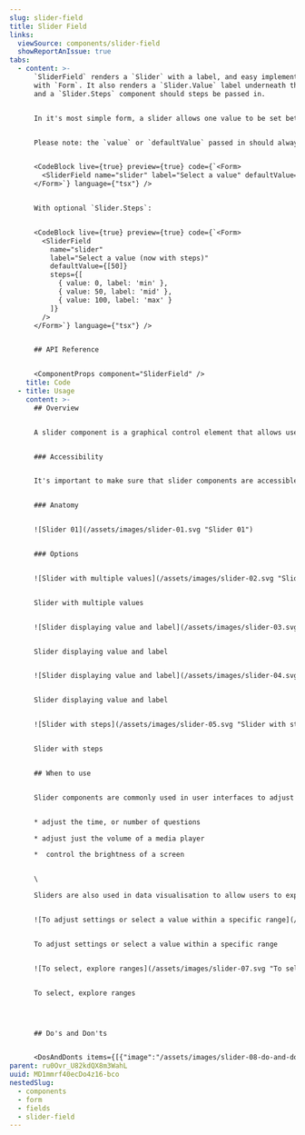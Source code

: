 ```yaml
---
slug: slider-field
title: Slider Field
links:
  viewSource: components/slider-field
  showReportAnIssue: true
tabs:
  - content: >-
      `SliderField` renders a `Slider` with a label, and easy implementation
      with `Form`. It also renders a `Slider.Value` label underneath the slider,
      and a `Slider.Steps` component should steps be passed in.


      In it's most simple form, a slider allows one value to be set between two given values (default 0 and 100).


      Please note: the `value` or `defaultValue` passed in should always be an array.


      <CodeBlock live={true} preview={true} code={`<Form>
        <SliderField name="slider" label="Select a value" defaultValue={[50]} />
      </Form>`} language={"tsx"} />


      With optional `Slider.Steps`:


      <CodeBlock live={true} preview={true} code={`<Form>
        <SliderField
          name="slider"
          label="Select a value (now with steps)"
          defaultValue={[50]}
          steps={[
            { value: 0, label: 'min' },
            { value: 50, label: 'mid' },
            { value: 100, label: 'max' }
          ]}
        />
      </Form>`} language={"tsx"} />


      ## API Reference


      <ComponentProps component="SliderField" />
    title: Code
  - title: Usage
    content: >-
      ## Overview


      A slider component is a graphical control element that allows users to select a value within a specific range by sliding a thumb or marker along a horizontal or vertical track. Slider components are commonly used in user interfaces to adjust settings, such as volume, brightness, or temperature.


      ### Accessibility


      It's important to make sure that slider components are accessible to all users, including those with visual impairments. This can be accomplished by using aria-label and aria-valuemin, aria-valuemax, and aria-valuenow attributes to provide accessibility information to screen readers.


      ### Anatomy


      ![Slider 01](/assets/images/slider-01.svg "Slider 01")


      ### Options


      ![Slider with multiple values](/assets/images/slider-02.svg "Slider with multiple values")


      Slider with multiple values


      ![Slider displaying value and label](/assets/images/slider-03.svg "Slider displaying value and label")


      Slider displaying value and label


      ![Slider displaying value and label](/assets/images/slider-04.svg "Slider displaying value and label")


      Slider displaying value and label


      ![Slider with steps](/assets/images/slider-05.svg "Slider with steps")


      Slider with steps


      ## When to use


      Slider components are commonly used in user interfaces to adjust settings or select a value within a specific range.  For example, a slider component might be used to:


      * adjust the time, or number of questions

      * adjust just the volume of a media player

      *  control the brightness of a screen


      \

      Sliders are also used in data visualisation to allow users to explore data ranges and patterns, such as adjusting the time range of a graph or chart.


      ![To adjust settings or select a value within a specific range](/assets/images/slider-06.svg "To adjust settings or select a value within a specific range")


      To adjust settings or select a value within a specific range


      ![To select, explore ranges](/assets/images/slider-07.svg "To select, explore ranges")


      To select, explore ranges




      ## Do's and Don'ts


      <DosAndDonts items={[{"image":"/assets/images/slider-08-do-and-dont-1.svg","type":"do","description":"Provide a label to describe value."},{"image":"/assets/images/slider-09-do-and-dont-2.svg","type":"dont","description":"Provide a label to describe value."},{"image":"/assets/images/slider-10-do-and-dont-3.svg","type":"do","description":"Always use a slider with a label for better accessibility."},{"image":"/assets/images/slider-11-do-and-dont-4.svg","type":"avoid","description":"Using slider without label."},{"image":"/assets/images/slider-12-do-and-dont-5.svg","type":"do","description":"Remember to add enough space, while using this component on smaller screens, to enhance usability."},{"image":"/assets/images/slider-13-do-and-dont-6.svg","type":"dont","description":"Use small spaces around slider components on smaller screens."},{"image":"/assets/images/slider-14-do-and-dont-7.svg","type":"dont","description":"Use for extremely large ranges, e.g. 1-1000."},{"image":"/assets/images/slider-15-do-and-dont-8.svg","type":"dont","description":"Use for ranges, that are too small, e.g. 1-3."}]} />
parent: ru0Ovr_U82kdQX8m3WahL
uuid: MD1mmrf40ecDo4z16-bco
nestedSlug:
  - components
  - form
  - fields
  - slider-field
---
```

